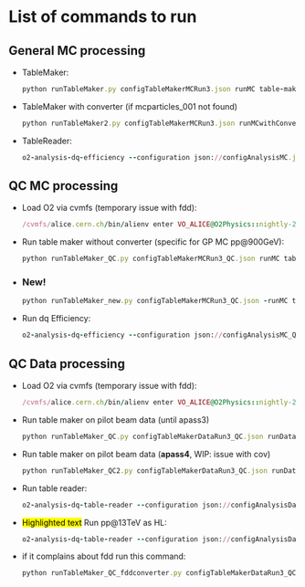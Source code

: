 # List of commands to run

## General MC processing
- TableMaker:
  ```ruby
  python runTableMaker.py configTableMakerMCRun3.json runMC table-maker-m-c:processMuonOnlyWithCov:true
  ```
- TableMaker with converter (if mcparticles_001 not found)
  ```ruby
  python runTableMaker2.py configTableMakerMCRun3.json runMCwithConverter table-maker-m-c:processMuonOnlyWithCov:true
  ```

- TableReader:
  ```ruby
  o2-analysis-dq-efficiency --configuration json://configAnalysisMC.json --aod-writer-json writerConfiguration_dileptons.json -b
  ```
  
## QC MC processing
- Load O2 via cvmfs (temporary issue with fdd):
  ```ruby
  /cvmfs/alice.cern.ch/bin/alienv enter VO_ALICE@O2Physics::nightly-20220421-1
  ```
  
- Run table maker without converter (specific for GP MC pp@900GeV):
  ```ruby
  python runTableMaker_QC.py configTableMakerMCRun3_QC.json runMC table-maker-m-c:processBarrelOnlyWithCov:true
  ```
  
- ### New!
  ```ruby
  python runTableMaker_new.py configTableMakerMCRun3_QC.json -runMC table-maker-m-c:processMuonOnlyWithCov:true --add_track_prop
  ```
  
- Run dq Efficiency:
  ```ruby
  o2-analysis-dq-efficiency --configuration json://configAnalysisMC_QC.json -b
  ```
  
## QC Data processing
- Load O2 via cvmfs (temporary issue with fdd):
  ```ruby
  /cvmfs/alice.cern.ch/bin/alienv enter VO_ALICE@O2Physics::nightly-20220421-1
  ```
  
- Run table maker on pilot beam data (until apass3)
  ```ruby
  python runTableMaker_QC.py configTableMakerDataRun3_QC.json runData table-maker:processBarrelOnlyWithCov:true
  ```
- Run table maker on pilot beam data (**apass4**, WIP: issue with cov)
  ```ruby
  python runTableMaker_QC2.py configTableMakerDataRun3_QC.json runData table-maker:processBarrelOnly:true
  ```
  
- Run table reader:
  ```ruby
  o2-analysis-dq-table-reader --configuration json://configAnalysisData_QC.json -b
  ```
  
- <mark style="background-color: #FFFF00">Highlighted text</mark>  Run pp@13TeV as HL:
  ```ruby
  o2-analysis-dq-table-reader --configuration json://configAnalysisDataRun3_HL.json -b
  ```
  
- if it complains about fdd run this command:
  ```ruby
  python runTableMaker_QC_fddconverter.py configTableMakerDataRun3_QC.json runData table-maker:processBarrelOnlyWithCov:true
  ```

